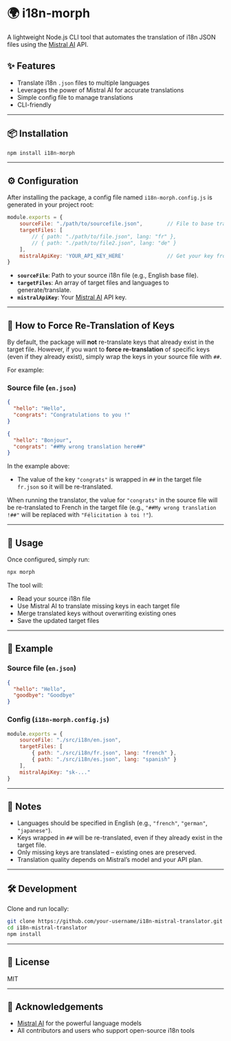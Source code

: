# 🌍 i18n-morph

A lightweight Node.js CLI tool that automates the translation of i18n JSON files using the [Mistral AI](https://mistral.ai) API.

## ✨ Features

- Translate i18n `.json` files to multiple languages
- Leverages the power of Mistral AI for accurate translations
- Simple config file to manage translations
- CLI-friendly

---

## 📦 Installation

```bash
npm install i18n-morph
```

---

## ⚙️ Configuration

After installing the package, a config file named `i18n-morph.config.js` is generated in your project root:

```js
module.exports = {
    sourceFile: "./path/to/sourcefile.json",        // File to base translations on
    targetFiles: [
        // { path: "./path/to/file.json", lang: "fr" },
        // { path: "./path/to/file2.json", lang: "de" }
    ],
    mistralApiKey: 'YOUR_API_KEY_HERE'              // Get your key from https://console.mistral.ai/api-keys
}
```

- **`sourceFile`**: Path to your source i18n file (e.g., English base file).
- **`targetFiles`**: An array of target files and languages to generate/translate.
- **`mistralApiKey`**: Your [Mistral AI](https://mistral.ai) API key.

---

## 📝 How to Force Re-Translation of Keys

By default, the package will **not** re-translate keys that already exist in the target file. However, if you want to **force re-translation** of specific keys (even if they already exist), simply wrap the keys in your source file with `##`.

For example:

### Source file (`en.json`)

```json
{
  "hello": "Hello",
  "congrats": "Congratulations to you !"
}
```

```json
{
  "hello": "Bonjour",
  "congrats": "##My wrong translation here##"
}
```

In the example above:
- The value of the key `"congrats"` is wrapped in `##` in the target file `fr.json` so it will be re-translated.

When running the translator, the value for `"congrats"` in the source file will be re-translated to French in the target file (e.g., `"##My wrong translation !##"` will be replaced with `"Félicitation à toi !"`).

---

## 🚀 Usage

Once configured, simply run:

```bash
npx morph
```

The tool will:
- Read your source i18n file
- Use Mistral AI to translate missing keys in each target file
- Merge translated keys without overwriting existing ones
- Save the updated target files

---

## 📁 Example

### Source file (`en.json`)

```json
{
  "hello": "Hello",
  "goodbye": "Goodbye"
}
```

### Config (`i18n-morph.config.js`)

```js
module.exports = {
    sourceFile: "./src/i18n/en.json",
    targetFiles: [
        { path: "./src/i18n/fr.json", lang: "french" },
        { path: "./src/i18n/es.json", lang: "spanish" }
    ],
    mistralApiKey: "sk-..."
}
```

---

## 🧠 Notes

- Languages should be specified in English (e.g., `"french"`, `"german"`, `"japanese"`).
- Keys wrapped in `##` will be re-translated, even if they already exist in the target file.
- Only missing keys are translated – existing ones are preserved.
- Translation quality depends on Mistral’s model and your API plan.

---

## 🛠️ Development

Clone and run locally:

```bash
git clone https://github.com/your-username/i18n-mistral-translator.git
cd i18n-mistral-translator
npm install
```

---

## 📄 License

MIT

---

## 🙌 Acknowledgements

- [Mistral AI](https://mistral.ai) for the powerful language models
- All contributors and users who support open-source i18n tools